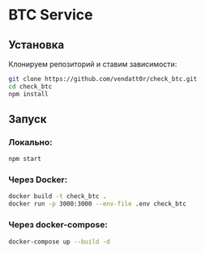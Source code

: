 # BTC Service

## Установка

Клонируем репозиторий и ставим зависимости:

```bash
git clone https://github.com/vendatt0r/check_btc.git
cd check_btc
npm install
```

## Запуск

### Локально:

```bash
npm start
```

### Через Docker:

```bash
docker build -t check_btc .
docker run -p 3000:3000 --env-file .env check_btc
```

### Через docker-compose:

```bash
docker-compose up --build -d
```
